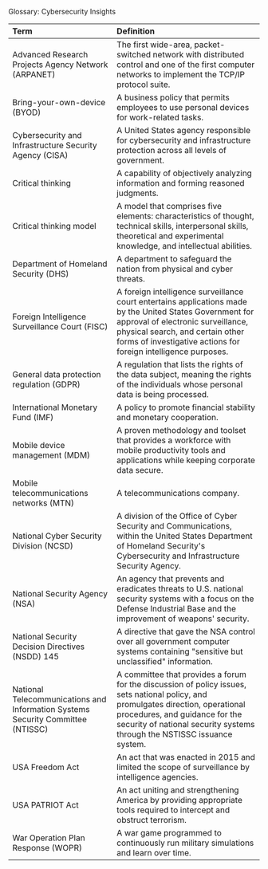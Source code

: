 Glossary: Cybersecurity Insights


|Term|Definition|
|:---|:---|
|Advanced Research Projects Agency Network (ARPANET)|The first wide-area, packet-switched network with distributed control and one of the first computer networks to implement the TCP/IP protocol suite.|
|Bring-your-own-device (BYOD)|A business policy that permits employees to use personal devices for work-related tasks.|
|Cybersecurity and Infrastructure Security Agency (CISA)|A United States agency responsible for cybersecurity and infrastructure protection across all levels of government.|
|Critical thinking|A capability of objectively analyzing information and forming reasoned judgments.|
|Critical thinking model|A model that comprises five elements: characteristics of thought, technical skills, interpersonal skills, theoretical and experimental knowledge, and intellectual abilities.|
|Department of Homeland Security (DHS)|A department to safeguard the nation from physical and cyber threats.|
|Foreign Intelligence Surveillance Court (FISC)|A foreign intelligence surveillance court entertains applications made by the United States Government for approval of electronic surveillance, physical search, and certain other forms of investigative actions for foreign intelligence purposes.|
|General data protection regulation (GDPR)|A regulation that lists the rights of the data subject, meaning the rights of the individuals whose personal data is being processed.|
|International Monetary Fund (IMF)|A policy to promote financial stability and monetary cooperation.|
|Mobile device management (MDM)|A proven methodology and toolset that provides a workforce with mobile productivity tools and applications while keeping corporate data secure.|
|Mobile telecommunications networks (MTN)|A telecommunications company.|
|National Cyber Security Division (NCSD)|A division of the Office of Cyber Security and Communications, within the United States Department of Homeland Security's Cybersecurity and Infrastructure Security Agency.|
|National Security Agency (NSA)|An agency that prevents and eradicates threats to U.S. national security systems with a focus on the Defense Industrial Base and the improvement of weapons' security.|
|National Security Decision Directives (NSDD) 145|A directive that gave the NSA control over all government computer systems containing "sensitive but unclassified" information.|
|National Telecommunications and Information Systems Security Committee (NTISSC)|A committee that provides a forum for the discussion of policy issues, sets national policy, and promulgates direction, operational procedures, and guidance for the security of national security systems through the NSTISSC issuance system.|
|USA Freedom Act|An act that was enacted in 2015 and limited the scope of surveillance by intelligence agencies.|
|USA PATRIOT Act|An act uniting and strengthening America by providing appropriate tools required to intercept and obstruct terrorism.|
|War Operation Plan Response (WOPR)|A war game programmed to continuously run military simulations and learn over time.|